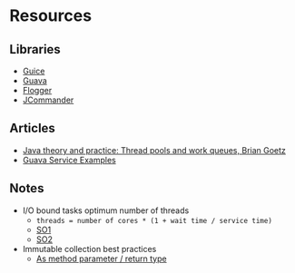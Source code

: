 # Resources

## Libraries

- [Guice](https://github.com/google/guice)
- [Guava](https://github.com/google/guava)
- [Flogger](https://github.com/google/flogger)
- [JCommander](https://jcommander.org/)

## Articles

- [Java theory and practice: Thread pools and work queues, Brian Goetz](https://codeantenna.com/a/B2xXjD1Hql)
- [Guava Service Examples](https://cdap.atlassian.net/wiki/spaces/CE/pages/1595185014/Guava+services+tutorial+with+examples)

## Notes

- I/O bound tasks optimum number of threads
    - `threads = number of cores * (1 + wait time / service time)`
    - [SO1](https://stackoverflow.com/a/13958877)
    - [SO2](https://stackoverflow.com/a/62556865)
- Immutable collection best practices
    - [As method parameter / return type](https://stackoverflow.com/questions/9519105/use-of-guava-immutable-collection-as-method-parameter-and-or-return-type)
